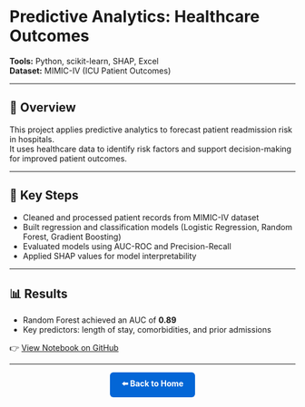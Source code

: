 # Predictive Analytics: Healthcare Outcomes

**Tools:** Python, scikit-learn, SHAP, Excel  
**Dataset:** MIMIC-IV (ICU Patient Outcomes)  

---

## 📌 Overview
This project applies predictive analytics to forecast patient readmission risk in hospitals.  
It uses healthcare data to identify risk factors and support decision-making for improved patient outcomes.

---

## 🔑 Key Steps
- Cleaned and processed patient records from MIMIC-IV dataset  
- Built regression and classification models (Logistic Regression, Random Forest, Gradient Boosting)  
- Evaluated models using AUC-ROC and Precision-Recall  
- Applied SHAP values for model interpretability  

---

## 📊 Results
- Random Forest achieved an AUC of **0.89**  
- Key predictors: length of stay, comorbidities, and prior admissions  

👉 [View Notebook on GitHub](https://github.com/DataPhil17)

---

<p align="center">
  <a href="../index.md" style="
      display:inline-block;
      padding:10px 20px;
      background-color:#0366d6;
      color:white;
      text-decoration:none;
      border-radius:6px;
      font-weight:bold;
      ">
    ⬅️ Back to Home
  </a>
</p>
